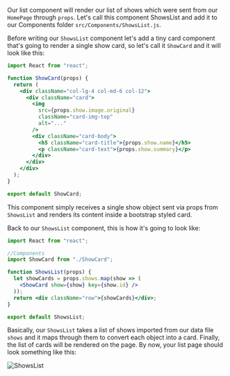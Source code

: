 Our list component will render our list of shows which were sent from our `HomePage` through `props`. Let's call this component ShowsList and add it to our Components folder `src/Components/ShowsList.js`.

Before writing our `ShowsList` component let's add a tiny card component that's going to render a single show card, so let's call it `ShowCard` and it will look like this:

```jsx
import React from "react";

function ShowCard(props) {
  return (
    <div className="col-lg-4 col-md-6 col-12">
      <div className="card">
        <img
          src={props.show.image.original}
          className="card-img-top"
          alt="..."
        />
        <div className="card-body">
          <h5 className="card-title">{props.show.name}</h5>
          <p className="card-text">{props.show.summary}</p>
        </div>
      </div>
    </div>
  );
}

export default ShowCard;
```

This component simply receives a single show object sent via props from `ShowsList` and renders its content inside a bootstrap styled card.

Back to our `ShowsList` component, this is how it's going to look like:

```jsx
import React from "react";

//Components
import ShowCard from "./ShowCard";

function ShowsList(props) {
  let showCards = props.shows.map(show => (
    <ShowCard show={show} key={show.id} />
  ));
  return <div className="row">{showCards}</div>;
}

export default ShowsList;
```

Basically, our `ShowsList` takes a list of shows imported from our data file `shows` and it maps through them to convert each object into a card. Finally, the list of cards will be rendered on the page. By now, your list page should look something like this:

![ShowsList](https://i.imgur.com/42rPa4s.png)
